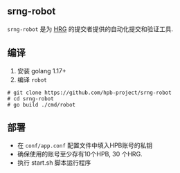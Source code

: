 ## srng-robot
`srng-robot` 是为 [HRG](https://rc.hpb.io) 的提交者提供的自动化提交和验证工具.

## 编译
1. 安装 golang 1.17+ 
2. 编译 `robot`
```
# git clone https://github.com/hpb-project/srng-robot
# cd srng-robot
# go build ./cmd/robot
```

## 部署
* 在 `conf/app.conf` 配置文件中填入HPB账号的私钥
* 确保使用的账号至少存有10个HPB, 30 个HRG.
* 执行 start.sh 脚本运行程序